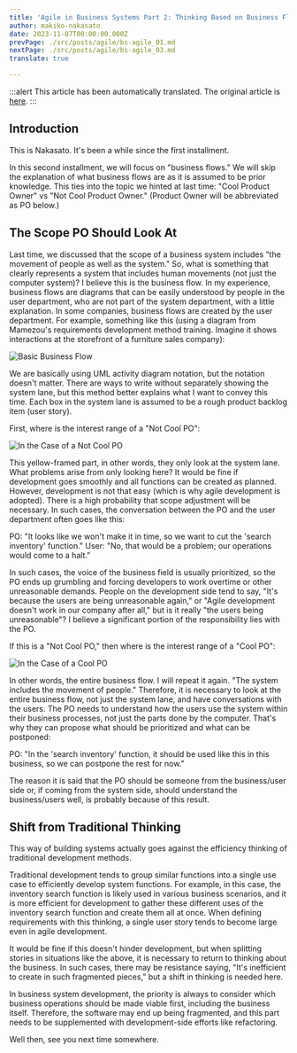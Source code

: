 ```yaml
---
title: 'Agile in Business Systems Part 2: Thinking Based on Business Flows'
author: makiko-nakasato
date: 2023-11-07T00:00:00.000Z
prevPage: ./src/posts/agile/bs-agile_01.md
nextPage: ./src/posts/agile/bs-agile_03.md
translate: true

---
```


:::alert
This article has been automatically translated.
The original article is [here](https://developer.mamezou-tech.com/agile/bs-agile_02/).
:::



## Introduction
This is Nakasato. It's been a while since the first installment.

In this second installment, we will focus on "business flows." We will skip the explanation of what business flows are as it is assumed to be prior knowledge.
This ties into the topic we hinted at last time: "Cool Product Owner" vs "Not Cool Product Owner."
(Product Owner will be abbreviated as PO below.)

## The Scope PO Should Look At
Last time, we discussed that the scope of a business system includes "the movement of people as well as the system." So, what is something that clearly represents a system that includes human movements (not just the computer system)? I believe this is the business flow.
In my experience, business flows are diagrams that can be easily understood by people in the user department, who are not part of the system department, with a little explanation. In some companies, business flows are created by the user department.
For example, something like this (using a diagram from Mamezou's requirements development method training. Imagine it shows interactions at the storefront of a furniture sales company):

![Basic Business Flow](/img/agile/bs-agile_02-1.png)

We are basically using UML activity diagram notation, but the notation doesn't matter. There are ways to write without separately showing the system lane, but this method better explains what I want to convey this time.
Each box in the system lane is assumed to be a rough product backlog item (user story).

First, where is the interest range of a "Not Cool PO":

![In the Case of a Not Cool PO](/img/agile/bs-agile_02-2.png)

This yellow-framed part, in other words, they only look at the system lane.
What problems arise from only looking here? It would be fine if development goes smoothly and all functions can be created as planned. However, development is not that easy (which is why agile development is adopted). There is a high probability that scope adjustment will be necessary. In such cases, the conversation between the PO and the user department often goes like this:

PO: "It looks like we won't make it in time, so we want to cut the 'search inventory' function."
User: "No, that would be a problem; our operations would come to a halt."

In such cases, the voice of the business field is usually prioritized, so the PO ends up grumbling and forcing developers to work overtime or other unreasonable demands.
People on the development side tend to say, "It's because the users are being unreasonable again," or "Agile development doesn't work in our company after all," but is it really "the users being unreasonable"? I believe a significant portion of the responsibility lies with the PO.

If this is a "Not Cool PO," then where is the interest range of a "Cool PO":

![In the Case of a Cool PO](/img/agile/bs-agile_02-3.png)

In other words, the entire business flow.
I will repeat it again. "The system includes the movement of people." Therefore, it is necessary to look at the entire business flow, not just the system lane, and have conversations with the users.
The PO needs to understand how the users use the system within their business processes, not just the parts done by the computer.
That's why they can propose what should be prioritized and what can be postponed:

PO: "In the 'search inventory' function, it should be used like this in this business, so we can postpone the rest for now."

The reason it is said that the PO should be someone from the business/user side or, if coming from the system side, should understand the business/users well, is probably because of this result.

## Shift from Traditional Thinking
This way of building systems actually goes against the efficiency thinking of traditional development methods.

Traditional development tends to group similar functions into a single use case to efficiently develop system functions. For example, in this case, the inventory search function is likely used in various business scenarios, and it is more efficient for development to gather these different uses of the inventory search function and create them all at once.
When defining requirements with this thinking, a single user story tends to become large even in agile development.

It would be fine if this doesn't hinder development, but when splitting stories in situations like the above, it is necessary to return to thinking about the business.
In such cases, there may be resistance saying, "It's inefficient to create in such fragmented pieces," but a shift in thinking is needed here.

In business system development, the priority is always to consider which business operations should be made viable first, including the business itself.
Therefore, the software may end up being fragmented, and this part needs to be supplemented with development-side efforts like refactoring.

Well then, see you next time somewhere.
